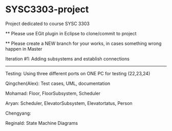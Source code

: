 # SYSC3303-project
Project dedicated to course SYSC 3303

** Please use EGit plugin in Eclipse to clone/commit to project

** Please create a NEW branch for your works, in cases something wrong happen in Master

Iteration #1: Adding subsystems and establish connections

----------------------------------------------------------------------

Testing: Using three different ports on ONE PC for testing (22,23,24)

Qingchen(Alex): Test cases, UML, documentation

Mohamad: Floor, FloorSubsystem, Scheduler

Aryan: Scheduler, ElevatorSubsystem, Elevatortatus, Person 

Chengyang: 

Reginald: State Machine Diagrams
